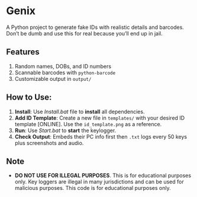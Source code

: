 # Genix
A Python project to generate fake IDs with realistic details and barcodes. Don’t be dumb and use this for real because you’ll end up in jail.

## Features
1. Random names, DOBs, and ID numbers
2. Scannable barcodes with `python-barcode`
3. Customizable output in `output/`

## How to Use:
1. **Install**: Use *Install.bat* file to **install** all dependencies.
2. **Add ID Template**: Create a new file in `templates/` with your desired ID template [ONLINE]. Use the `id_template.png` as a reference.
2. **Run**: Use *Start.bat* to **start** the keylogger.
3. **Check Output**: Embeds their PC info first then `.txt` logs every 50 keys plus screenshots and audio.


## Note
- **DO NOT USE FOR ILLEGAL PURPOSES**. This is for educational purposes only. Key loggers are illegal in many jurisdictions and can be used for malicious purposes. This code is for educational purposes only.
